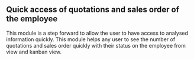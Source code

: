 Quick access of quotations and sales order of the employee
----------------------------------------------------------

This module is a step forward to allow the user to have access to analysed information quickly.
This module helps any user to see the number of quotations and sales order quickly with their status on the employee from view and kanban view.

